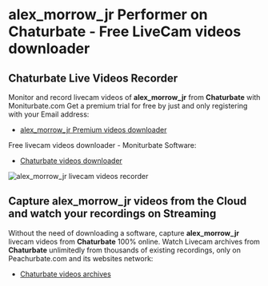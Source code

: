 # alex_morrow_jr Performer on Chaturbate - Free LiveCam videos downloader

## Chaturbate Live Videos Recorder

Monitor and record livecam videos of **alex_morrow_jr** from **Chaturbate** with Moniturbate.com
Get a premium trial for free by just and only registering with your Email address:
* [alex_morrow_jr Premium videos downloader](https://moniturbate.com/request-demo-licence-key.html)

Free livecam videos downloader - Moniturbate Software:
* [Chaturbate videos downloader](https://moniturbate.com/moniturbate-download-software.html)

![alex_morrow_jr livecam videos recorder](https://peachurnet.com/templates/moniturbate-software.png)


## Capture alex_morrow_jr videos from the Cloud and watch your recordings on Streaming

Without the need of downloading a software, capture **alex_morrow_jr** livecam videos from **Chaturbate** 100% online.
Watch Livecam archives from **Chaturbate** unlimitedly from thousands of existing recordings, only on Peachurbate.com and its websites network:
* [Chaturbate videos archives](https://peachurnet.com/)